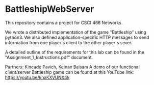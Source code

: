 # BattleshipWebServer
This repository contains a project for CSCI 466 Networks.

We wrote a distributed implementation of the game "Battleship" using python3.
We also defined application-specific HTTP messages to send information from one player's client to the other player's sever.

A detailed outline of the requirements for this lab can be found in the "Assignment_1_Instructions.pdf" document.

Partners: Kincade Pavich, Keinan Balsam
A demo of our functional client/server Battleship game can be found at this YouTube link: https://youtu.be/knaKXVUNX4k
